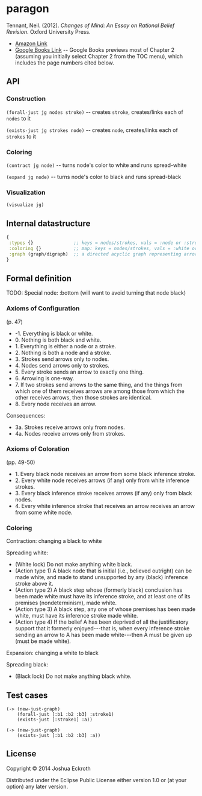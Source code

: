 # paragon

Tennant, Neil. (2012). *Changes of Mind: An Essay on Rational Belief Revision*. Oxford University Press.

- [Amazon Link](http://www.amazon.com/Changes-Mind-Rational-Belief-Revision/dp/0199655758)
- [Google Books Link](http://books.google.com/books?id=ZESwoBKGxmcC&printsec=frontcover) -- Google Books previews most of Chapter 2 (assuming you initially select Chapter 2 from the TOC menu), which includes the page numbers cited below.

## API

### Construction

`(forall-just jg nodes stroke)` -- creates `stroke`, creates/links each of `nodes` to it

`(exists-just jg strokes node)` -- creates `node`, creates/links each of `strokes` to it

### Coloring

`(contract jg node)` -- turns node's color to white and runs spread-white

`(expand jg node)` -- turns node's color to black and runs spread-black

### Visualization

`(visualize jg)`


## Internal datastructure

```clojure
{
 :types {}               ;; keys = nodes/strokes, vals = :node or :stroke
 :coloring {}            ;; map: keys = nodes/strokes, vals = :white or :black
 :graph (graph/digraph)  ;; a directed acyclic graph representing arrows, from cc.artifice/loom
}
```

## Formal definition

TODO: Special node: :bottom (will want to avoid turning that node black)

### Axioms of Configuration

(p. 47)

<ul>
<li>-1. Everything is black or white.</li>
<li>0. Nothing is both black and white.</li>
<li>1. Everything is either a node or a stroke.</li>
<li>2. Nothing is both a node and a stroke.</li>
<li>3. Strokes send arrows only to nodes.</li>
<li>4. Nodes send arrows only to strokes.</li>
<li>5. Every stroke sends an arrow to exactly one thing.</li>
<li>6. Arrowing is one-way.</li>
<li>7. If two strokes send arrows to the same thing, and the things from which one of them receives arrows are among those from which the other receives arrows, then those strokes are identical.</li>
<li>8. Every node receives an arrow.</li>
</ul>

Consequences:

<ul>
<li>3a. Strokes receive arrows only from nodes.</li>
<li>4a. Nodes receive arrows only from strokes.</li>
</ul>

### Axioms of Coloration

(pp. 49-50)

<ul>
<li>1. Every black node receives an arrow from some black inference stroke.</li>
<li>2. Every white node receives arrows (if any) only from white inference strokes.</li>
<li>3. Every black inference stroke receives arrows (if any) only from black nodes.</li>
<li>4. Every white inference stroke that receives an arrow receives an arrow from some white node.</li>
</ul>

### Coloring

Contraction: changing a black to white

Spreading white:

- (White lock) Do not make anything white black.
- (Action type 1) A black node that is initial (i.e., believed outright) can be made white, and made to stand unsupported by any (black) inference stroke above it.
- (Action type 2) A black step whose (formerly black) conclusion has been made white must have its inference stroke, and at least one of its premises (nondeterminism), made white.
- (Action type 3) A black step, any one of whose premises has been made white, must have its inference stroke made white.
- (Action type 4) If the belief A has been deprived of all the justificatory support that it formerly enjoyed---that is, when every inference stroke sending an arrow to A has been made white---then A must be given up (must be made white).

Expansion: changing a white to black

Spreading black:

- (Black lock) Do not make anything black white.



## Test cases

```
(-> (new-just-graph)
    (forall-just [:b1 :b2 :b3] :stroke1)
    (exists-just [:stroke1] :a))

(-> (new-just-graph)
    (exists-just [:b1 :b2 :b3] :a))
```

## License

Copyright © 2014 Joshua Eckroth

Distributed under the Eclipse Public License either version 1.0 or (at
your option) any later version.
